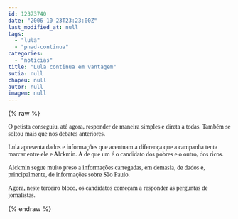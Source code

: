 ```yaml
---
id: 12373740
date: "2006-10-23T23:23:00Z"
last_modified_at: null
tags:
  - "lula"
  - "pnad-continua"
categories:
  - "noticias"
title: "Lula continua em vantagem"
sutia: null
chapeu: null
autor: null
imagem: null
---
```

{% raw %}
<p><P><FONT face=Verdana>O petista conseguiu, até agora, responder de maneira simples e direta a todas. Também se soltou mais que nos debates anteriores.</FONT></P></p>
<p><P><FONT face=Verdana>Lula apresenta dados e informações que acentuam a diferença que a campanha tenta marcar entre ele e Alckmin. A de que um é o candidato dos pobres e o outro, dos ricos.</FONT></P></p>
<p><P><FONT face=Verdana>Alckmin segue muito preso a informações carregadas, em demasia, de dados e, principalmente, de&nbsp;informações sobre São Paulo.</FONT></P></p>
<p><P><FONT face=Verdana>Agora, neste terceiro bloco, os candidatos começam a responder às perguntas de jornalistas.</FONT></P> </p>
{% endraw %}